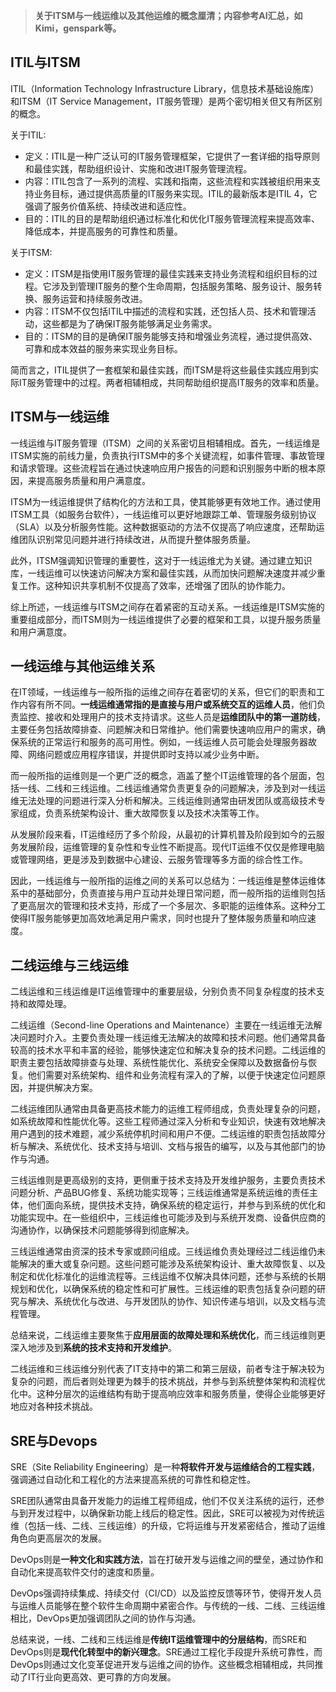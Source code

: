 > **关于ITSM与一线运维以及其他运维的概念厘清；内容参考AI汇总，如Kimi，genspark等。**

## ITIL与ITSM
ITIL（Information Technology Infrastructure Library，信息技术基础设施库）和ITSM（IT Service Management，IT服务管理）是两个密切相关但又有所区别的概念。

关于ITIL:

- 定义：ITIL是一种广泛认可的IT服务管理框架，它提供了一套详细的指导原则和最佳实践，帮助组织设计、实施和改进IT服务管理流程。
- 内容：ITIL包含了一系列的流程、实践和指南，这些流程和实践被组织用来支持业务目标，通过提供高质量的IT服务来实现。ITIL的最新版本是ITIL 4，它强调了服务价值系统、持续改进和适应性。
- 目的：ITIL的目的是帮助组织通过标准化和优化IT服务管理流程来提高效率、降低成本，并提高服务的可靠性和质量。

关于ITSM:

- 定义：ITSM是指使用IT服务管理的最佳实践来支持业务流程和组织目标的过程。它涉及到管理IT服务的整个生命周期，包括服务策略、服务设计、服务转换、服务运营和持续服务改进。
- 内容：ITSM不仅包括ITIL中描述的流程和实践，还包括人员、技术和管理活动，这些都是为了确保IT服务能够满足业务需求。
- 目的：ITSM的目的是确保IT服务能够支持和增强业务流程，通过提供高效、可靠和成本效益的服务来实现业务目标。

简而言之，ITIL提供了一套框架和最佳实践，而ITSM是将这些最佳实践应用到实际IT服务管理中的过程。两者相辅相成，共同帮助组织提高IT服务的效率和质量。

## ITSM与一线运维
一线运维与IT服务管理（ITSM）之间的关系密切且相辅相成。首先，一线运维是ITSM实施的前线力量，负责执行ITSM中的多个关键流程，如事件管理、事故管理和请求管理。这些流程旨在通过快速响应用户报告的问题和识别服务中断的根本原因，来提高服务质量和用户满意度。

ITSM为一线运维提供了结构化的方法和工具，使其能够更有效地工作。通过使用ITSM工具（如服务台软件），一线运维可以更好地跟踪工单、管理服务级别协议（SLA）以及分析服务性能。这种数据驱动的方法不仅提高了响应速度，还帮助运维团队识别常见问题并进行持续改进，从而提升整体服务质量。

此外，ITSM强调知识管理的重要性，这对于一线运维尤为关键。通过建立知识库，一线运维可以快速访问解决方案和最佳实践，从而加快问题解决速度并减少重复工作。这种知识共享机制不仅提高了效率，还增强了团队的协作能力。

综上所述，一线运维与ITSM之间存在着紧密的互动关系。一线运维是ITSM实施的重要组成部分，而ITSM则为一线运维提供了必要的框架和工具，以提升服务质量和用户满意度。

## 一线运维与其他运维关系
在IT领域，一线运维与一般所指的运维之间存在着密切的关系，但它们的职责和工作内容有所不同。**一线运维通常指的是直接与用户或系统交互的运维人员**，他们负责监控、接收和处理用户的技术支持请求。这些人员是**运维团队中的第一道防线**，主要任务包括故障排查、问题解决和日常维护。他们需要快速响应用户的需求，确保系统的正常运行和服务的高可用性。例如，一线运维人员可能会处理服务器故障、网络问题或应用程序错误，并提供即时支持以减少业务中断。

而一般所指的运维则是一个更广泛的概念，涵盖了整个IT运维管理的各个层面，包括一线、二线和三线运维。二线运维通常负责更复杂的问题解决，涉及到对一线运维无法处理的问题进行深入分析和解决。三线运维则通常由研发团队或高级技术专家组成，负责系统架构设计、重大故障恢复以及技术决策等工作。

从发展阶段来看，IT运维经历了多个阶段，从最初的计算机普及阶段到如今的云服务发展阶段，运维管理的复杂性和专业性不断提高。现代IT运维不仅仅是修理电脑或管理网络，更是涉及到数据中心建设、云服务管理等多方面的综合性工作。

因此，一线运维与一般所指的运维之间的关系可以总结为：一线运维是整体运维体系中的基础部分，负责直接与用户互动并处理日常问题，而一般所指的运维则包括了更高层次的管理和技术支持，形成了一个多层次、多职能的运维体系。这种分工使得IT服务能够更加高效地满足用户需求，同时也提升了整体服务质量和响应速度。

## 二线运维与三线运维
二线运维和三线运维是IT运维管理中的重要层级，分别负责不同复杂程度的技术支持和故障处理。

二线运维（Second-line Operations and Maintenance）主要在一线运维无法解决问题时介入。主要负责处理一线运维无法解决的故障和技术问题。他们通常具备较高的技术水平和丰富的经验，能够快速定位和解决复杂的技术问题。二线运维的职责主要包括故障排查与处理、系统性能优化、系统安全保障以及数据备份与恢复。他们需要对系统架构、组件和业务流程有深入的了解，以便于快速定位问题原因，并提供解决方案。

二线运维团队通常由具备更高技术能力的运维工程师组成，负责处理复杂的问题，如系统故障和性能优化等。这些工程师通过深入分析和专业知识，快速有效地解决用户遇到的技术难题，减少系统停机时间和用户不便。二线运维的职责包括故障分析与解决、系统优化、技术支持与培训、文档与报告的编写，以及与其他部门的协作与沟通。

三线运维则是更高级别的支持，更侧重于技术支持及开发维护服务，主要负责技术问题分析、产品BUG修复、系统功能实现等；三线运维通常是系统运维的责任主体，他们面向系统，提供技术支持，确保系统的稳定运行，并参与到系统的优化和功能实现中。在一些组织中，三线运维也可能涉及到与系统开发商、设备供应商的沟通协作，以确保技术问题能够得到彻底解决。

三线运维通常由资深的技术专家或顾问组成。三线运维负责处理经过二线运维仍未能解决的重大或复杂问题。这些问题可能涉及系统架构设计、重大故障恢复、以及制定和优化标准化的运维流程等。三线运维不仅解决具体问题，还参与系统的长期规划和优化，以确保系统的稳定性和可扩展性。三线运维的职责包括复杂问题的研究与解决、系统优化与改进、与开发团队的协作、知识传递与培训，以及文档与流程管理。

总结来说，二线运维主要聚焦于**应用层面的故障处理和系统优化**，而三线运维则更深入地涉及到**系统的技术支持和开发维护**。

二线运维和三线运维分别代表了IT支持中的第二和第三层级，前者专注于解决较为复杂的问题，而后者则处理更为棘手的技术挑战，并参与到系统整体架构和流程优化中。这种分层次的运维结构有助于提高响应效率和服务质量，使得企业能够更好地应对各种技术挑战。

## SRE与Devops
SRE（Site Reliability Engineering）是一种**将软件开发与运维结合的工程实践**，强调通过自动化和工程化的方法来提高系统的可靠性和稳定性。

SRE团队通常由具备开发能力的运维工程师组成，他们不仅关注系统的运行，还参与到开发过程中，以确保新功能上线后的稳定性。因此，SRE可以被视为对传统运维（包括一线、二线、三线运维）的升级，它将运维与开发紧密结合，推动了运维角色向更高层次的发展。

DevOps则是**一种文化和实践方法**，旨在打破开发与运维之间的壁垒，通过协作和自动化来提高软件交付的速度和质量。

DevOps强调持续集成、持续交付（CI/CD）以及监控反馈等环节，使得开发人员与运维人员能够在整个软件生命周期中紧密合作。与传统的一线、二线、三线运维相比，DevOps更加强调团队之间的协作与沟通。

总结来说，一线、二线和三线运维是**传统IT运维管理中的分层结构**，而SRE和DevOps则是**现代化转型中的新兴理念**。SRE通过工程化手段提升系统可靠性，而DevOps则通过文化变革促进开发与运维之间的协作。这些概念相辅相成，共同推动了IT行业向更高效、更可靠的方向发展。
